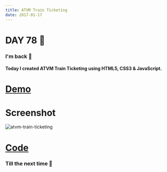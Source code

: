 ```yaml
---
title: ATVM Train Ticketing
date: 2017-01-17
---
```


# DAY 78 👾 

### I'm back 💙

#### Today I created ATVM Train Ticketing using HTML5, CSS3 & JavaScript.

# [Demo](https://deadcoder0904.github.io/atvm-train-ticketing)

# Screenshot

![atvm-train-ticketing](http://imgur.com/nBznoST.png)

# [Code](https://github.com/deadcoder0904/atvm-train-ticketing)

### Till the next time 👻 